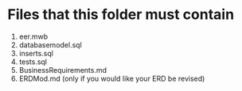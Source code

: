 # Files that this folder must contain

1. eer.mwb
2. databasemodel.sql
3. inserts.sql
4. tests.sql
5. BusinessRequirements.md
6. ERDMod.md (only if you would like your ERD be revised)

